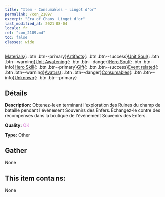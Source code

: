 ```yaml
---
title: "Item - Consumables - Lingot d'or"
permalink: /con_2189/
excerpt: "Era of Chaos  Lingot d'or"
last_modified_at: 2021-08-04
locale: fr
ref: "con_2189.md"
toc: false
classes: wide
---
```

 [Materials](/ItemsFR/){: .btn .btn--primary}[Artifacts](/ItemsFR/Artifacts/){: .btn .btn--success}[Unit Soul](/ItemsFR/UnitSoul/){: .btn .btn--warning}[Unit Awakening](/ItemsFR/UnitAwakening/){: .btn .btn--danger}[Hero Soul](/ItemsFR/HeroSoul/){: .btn .btn--info}[Hero Skill](/ItemsFR/HeroSkill/){: .btn .btn--primary}[Gift](/ItemsFR/Gift/){: .btn .btn--success}[Event related](/ItemsFR/Events/){: .btn .btn--warning}[Avatars](/ItemsFR/Avatars/){: .btn .btn--danger}[Consumables](/ItemsFR/Consumables/){: .btn .btn--info}[Unknown](/ItemsFR/Unknown/){: .btn .btn--primary}

## Détails
 **Description:** Obtenez-le en terminant l'exploration des Ruines du champ de bataille pendant l'événement Souvenirs des Enfers. Échangez-le contre des récompenses dans la boutique de l'événement Souvenirs des Enfers.

 **Quality:** <span style="color: #DA70D6">OK</span>

 **Type:** Other

## Gather

  None

## This item contains:

  None


